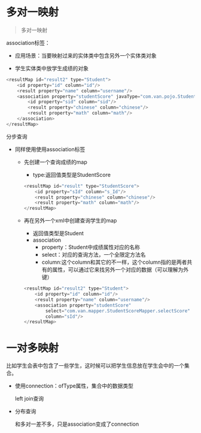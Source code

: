 # 多对一映射

> 多对一映射

association标签：

- 应用场景：当要映射过来的实体类中包含另外一个实体类对象

- 学生实体类中放学生成绩的对象

```java
<resultMap id="result2" type="Student">
    <id property="id" column="id"/>
    <result property="name" column="username"/>
    <association property="studentScore" javaType="com.van.pojo.StudentScore">
        <id property="sid" column="sid"/>
        <result property="chinese" column="chinese"/>
		<result property="math" column="math"/>
    </association>
</resultMap>
```



分步查询

- 同样使用使用association标签

  - 先创建一个查询成绩的map

    - type:返回值类型是StudentScore

    ```java
    <resultMap id="result" type="StudentScore">
        <id property="sId" column="s_Id"/>
        <result property="chinese" column="chinese"/>
        <result property="math" column="math"/>
    </resultMap>
    ```

  - 再在另外一个xml中创建查询学生的map

    - 返回值类型是Student
    - association
      - property：Student中成绩属性对应的名称
      - select：对应的查询方法，一个全限定方法名
      - column:这个column和其它的不一样，这个column指的是两者共有的属性，可以通过它来找另外一个对应的数据（可以理解为外键）

    ```java
    <resultMap id="result2" type="Student">
        <id property="id" column="id"/>
        <result property="name" column="username"/>
        <association property="studentScore"
        	select="com.van.mapper.StudentScoreMapper.selectScore"
        	column="sId"/>
    </resultMap>
    ```


# 一对多映射

比如学生会表中包含了一些学生，这时候可以把学生信息放在学生会中的一个集合。

- 使用connection：ofType属性，集合中的数据类型

  left join查询

- 分布查询

  和多对一差不多，只是association变成了connection